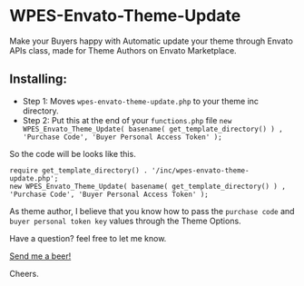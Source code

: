 # WPES-Envato-Theme-Update
 Make your Buyers happy with Automatic update your theme through Envato APIs class, made for Theme Authors on Envato Marketplace.
 
## Installing:
 
* Step 1: Moves ```wpes-envato-theme-update.php``` to your theme inc directory.
* Step 2: Put this at the end of your ```functions.php``` file ```new WPES_Envato_Theme_Update( basename( get_template_directory() ) , 'Purchase Code', 'Buyer Personal Access Token' );```

So the code will be looks like this.

```
require get_template_directory() . '/inc/wpes-envato-theme-update.php';
new WPES_Envato_Theme_Update( basename( get_template_directory() ) , 'Purchase Code', 'Buyer Personal Access Token' );
```

As theme author, I believe that you know how to pass the ```purchase code``` and ```buyer personal token key``` values through the Theme Options.

Have a question? feel free to let me know.

[Send me a beer!](https://www.paypal.com/cgi-bin/webscr?cmd=_s-xclick&hosted_button_id=N4FRYTB3Z5RSL)

Cheers.
